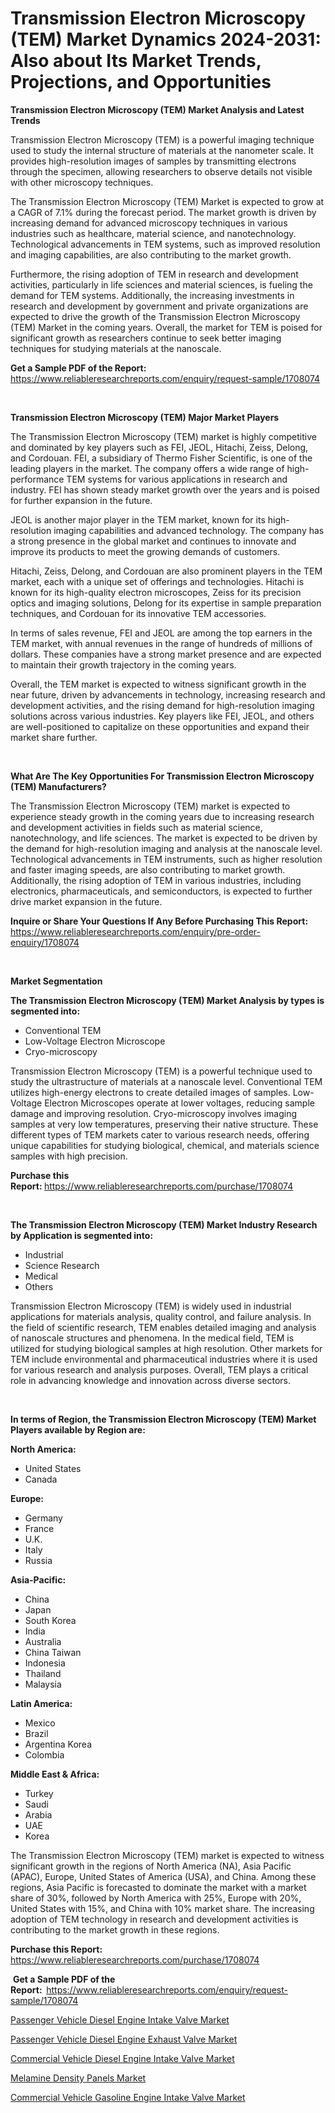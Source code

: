 <p><h1>Transmission Electron Microscopy (TEM) Market Dynamics 2024-2031: Also about Its Market Trends, Projections, and Opportunities</h1></p><p><strong>Transmission Electron Microscopy (TEM) Market Analysis and Latest Trends</strong></p>
<p><p>Transmission Electron Microscopy (TEM) is a powerful imaging technique used to study the internal structure of materials at the nanometer scale. It provides high-resolution images of samples by transmitting electrons through the specimen, allowing researchers to observe details not visible with other microscopy techniques.</p><p>The Transmission Electron Microscopy (TEM) Market is expected to grow at a CAGR of 7.1% during the forecast period. The market growth is driven by increasing demand for advanced microscopy techniques in various industries such as healthcare, material science, and nanotechnology. Technological advancements in TEM systems, such as improved resolution and imaging capabilities, are also contributing to the market growth.</p><p>Furthermore, the rising adoption of TEM in research and development activities, particularly in life sciences and material sciences, is fueling the demand for TEM systems. Additionally, the increasing investments in research and development by government and private organizations are expected to drive the growth of the Transmission Electron Microscopy (TEM) Market in the coming years. Overall, the market for TEM is poised for significant growth as researchers continue to seek better imaging techniques for studying materials at the nanoscale.</p></p>
<p><strong>Get a Sample PDF of the Report:&nbsp;</strong> <a href="https://www.reliableresearchreports.com/enquiry/request-sample/1708074">https://www.reliableresearchreports.com/enquiry/request-sample/1708074</a></p>
<p>&nbsp;</p>
<p><strong>Transmission Electron Microscopy (TEM) Major Market Players</strong></p>
<p><p>The Transmission Electron Microscopy (TEM) market is highly competitive and dominated by key players such as FEI, JEOL, Hitachi, Zeiss, Delong, and Cordouan. FEI, a subsidiary of Thermo Fisher Scientific, is one of the leading players in the market. The company offers a wide range of high-performance TEM systems for various applications in research and industry. FEI has shown steady market growth over the years and is poised for further expansion in the future.</p><p>JEOL is another major player in the TEM market, known for its high-resolution imaging capabilities and advanced technology. The company has a strong presence in the global market and continues to innovate and improve its products to meet the growing demands of customers.</p><p>Hitachi, Zeiss, Delong, and Cordouan are also prominent players in the TEM market, each with a unique set of offerings and technologies. Hitachi is known for its high-quality electron microscopes, Zeiss for its precision optics and imaging solutions, Delong for its expertise in sample preparation techniques, and Cordouan for its innovative TEM accessories.</p><p>In terms of sales revenue, FEI and JEOL are among the top earners in the TEM market, with annual revenues in the range of hundreds of millions of dollars. These companies have a strong market presence and are expected to maintain their growth trajectory in the coming years.</p><p>Overall, the TEM market is expected to witness significant growth in the near future, driven by advancements in technology, increasing research and development activities, and the rising demand for high-resolution imaging solutions across various industries. Key players like FEI, JEOL, and others are well-positioned to capitalize on these opportunities and expand their market share further.</p></p>
<p>&nbsp;</p>
<p><strong>What Are The Key Opportunities For Transmission Electron Microscopy (TEM) Manufacturers?</strong></p>
<p><p>The Transmission Electron Microscopy (TEM) market is expected to experience steady growth in the coming years due to increasing research and development activities in fields such as material science, nanotechnology, and life sciences. The market is expected to be driven by the demand for high-resolution imaging and analysis at the nanoscale level. Technological advancements in TEM instruments, such as higher resolution and faster imaging speeds, are also contributing to market growth. Additionally, the rising adoption of TEM in various industries, including electronics, pharmaceuticals, and semiconductors, is expected to further drive market expansion in the future.</p></p>
<p><strong>Inquire or Share Your Questions If Any Before Purchasing This Report:</strong> <a href="https://www.reliableresearchreports.com/enquiry/pre-order-enquiry/1708074">https://www.reliableresearchreports.com/enquiry/pre-order-enquiry/1708074</a></p>
<p>&nbsp;</p>
<p><strong>Market Segmentation</strong></p>
<p><strong>The Transmission Electron Microscopy (TEM) Market Analysis by types is segmented into:</strong></p>
<p><ul><li>Conventional TEM</li><li>Low-Voltage Electron Microscope</li><li>Cryo-microscopy</li></ul></p>
<p><p>Transmission Electron Microscopy (TEM) is a powerful technique used to study the ultrastructure of materials at a nanoscale level. Conventional TEM utilizes high-energy electrons to create detailed images of samples. Low-Voltage Electron Microscopes operate at lower voltages, reducing sample damage and improving resolution. Cryo-microscopy involves imaging samples at very low temperatures, preserving their native structure. These different types of TEM markets cater to various research needs, offering unique capabilities for studying biological, chemical, and materials science samples with high precision.</p></p>
<p><strong>Purchase this Report:&nbsp;</strong><a href="https://www.reliableresearchreports.com/purchase/1708074">https://www.reliableresearchreports.com/purchase/1708074</a></p>
<p>&nbsp;</p>
<p><strong>The Transmission Electron Microscopy (TEM) Market Industry Research by Application is segmented into:</strong></p>
<p><ul><li>Industrial</li><li>Science Research</li><li>Medical</li><li>Others</li></ul></p>
<p><p>Transmission Electron Microscopy (TEM) is widely used in industrial applications for materials analysis, quality control, and failure analysis. In the field of scientific research, TEM enables detailed imaging and analysis of nanoscale structures and phenomena. In the medical field, TEM is utilized for studying biological samples at high resolution. Other markets for TEM include environmental and pharmaceutical industries where it is used for various research and analysis purposes. Overall, TEM plays a critical role in advancing knowledge and innovation across diverse sectors.</p></p>
<p>&nbsp;</p>
<p><strong>In terms of Region, the Transmission Electron Microscopy (TEM) Market Players available by Region are:</strong></p>
<p>
    <p> <strong> North America: </strong>
        <ul>
            <li>United States</li>
            <li>Canada</li>
        </ul>
        </p> 
    <p> <strong> Europe: </strong>
        <ul>
            <li>Germany</li>
            <li>France</li>
            <li>U.K.</li>
            <li>Italy</li>
            <li>Russia</li>
        </ul>
        </p> 
    <p> <strong> Asia-Pacific: </strong>
        <ul>
            <li>China</li>
            <li>Japan</li>
            <li>South Korea</li>
            <li>India</li>
            <li>Australia</li>
            <li>China Taiwan</li>
            <li>Indonesia</li>
            <li>Thailand</li>
            <li>Malaysia</li>
        </ul>
        </p> 
    <p> <strong> Latin America: </strong>
        <ul>
            <li>Mexico</li>
            <li>Brazil</li>
            <li>Argentina Korea</li>
            <li>Colombia</li>
        </ul>
        </p> 
    <p> <strong> Middle East & Africa: </strong>
        <ul>
            <li>Turkey</li>
            <li>Saudi</li>
            <li>Arabia</li>
            <li>UAE</li>
            <li>Korea</li>
        </ul>
    </p>
    </p>
<p><p>The Transmission Electron Microscopy (TEM) market is expected to witness significant growth in the regions of North America (NA), Asia Pacific (APAC), Europe, United States of America (USA), and China. Among these regions, Asia Pacific is forecasted to dominate the market with a market share of 30%, followed by North America with 25%, Europe with 20%, United States with 15%, and China with 10% market share. The increasing adoption of TEM technology in research and development activities is contributing to the market growth in these regions.</p></p>
<p><strong>Purchase this Report: </strong><a href="https://www.reliableresearchreports.com/purchase/1708074">https://www.reliableresearchreports.com/purchase/1708074</a></p>
<p>&nbsp;<strong>Get a Sample PDF of the Report:&nbsp;&nbsp;</strong><a href="https://www.reliableresearchreports.com/enquiry/request-sample/1708074">https://www.reliableresearchreports.com/enquiry/request-sample/1708074</a></p>
<p><strong></strong></p>
<p><p><a href="https://github.com/Sarissaschmalingtr6fz2739/Market-Research-Report-List-1/blob/main/passenger-vehicle-diesel-engine-intake-valve-market.md">Passenger Vehicle Diesel Engine Intake Valve Market</a></p><p><a href="https://github.com/WillieWoodard/Market-Research-Report-List-3/blob/main/passenger-vehicle-diesel-engine-exhaust-valve-market.md">Passenger Vehicle Diesel Engine Exhaust Valve Market</a></p><p><a href="https://github.com/sougarounis/Market-Research-Report-List-2/blob/main/commercial-vehicle-diesel-engine-intake-valve-market.md">Commercial Vehicle Diesel Engine Intake Valve Market</a></p><p><a href="https://issuu.com/reportprime-2/docs/melamine-density-panels-market-size-2030.pptx">Melamine Density Panels Market</a></p><p><a href="https://github.com/marloy8/Market-Research-Report-List-3/blob/main/commercial-vehicle-gasoline-engine-intake-valve-market.md">Commercial Vehicle Gasoline Engine Intake Valve Market</a></p></p>